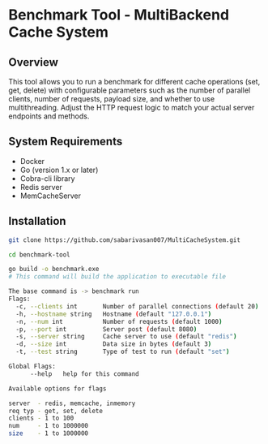 # Benchmark Tool - MultiBackend Cache System

## Overview
This tool allows you to run a benchmark for different cache operations (set, get, delete)
with configurable parameters such as the number of parallel clients, number of requests, payload size, 
and whether to use multithreading. Adjust the HTTP request logic to match your actual server endpoints and methods.

## System Requirements
- Docker
- Go (version 1.x or later)
- Cobra-cli library
- Redis server
- MemCacheServer

## Installation
```bash
git clone https://github.com/sabarivasan007/MultiCacheSystem.git

cd benchmark-tool

go build -o benchmark.exe
# This command will build the application to executable file

The base command is -> benchmark run 
Flags:
  -c, --clients int       Number of parallel connections (default 20)
  -h, --hostname string   Hostname (default "127.0.0.1")
  -n, --num int           Number of requests (default 1000)
  -p, --port int          Server post (default 8080)
  -s, --server string     Cache server to use (default "redis")
  -d, --size int          Data size in bytes (default 3)
  -t, --test string       Type of test to run (default "set")

Global Flags:
      --help   help for this command

Available options for flags

server  - redis, memcache, inmemory
req typ - get, set, delete
clients - 1 to 100
num     - 1 to 1000000
size    - 1 to 1000000
